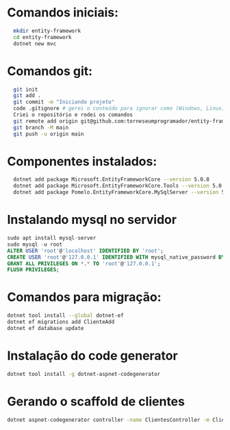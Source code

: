 # Comandos iniciais:
``` bash
  mkdir entity-framework
  cd entity-framework
  dotnet new mvc
```

# Comandos git:
``` bash
  git init
  git add .
  git commit -m "Iniciando projeto"
  code .gitignore # gerei o conteúdo para ignorar como (Windows, Linux, Mac, DotnetCore, VisualStudioCore) no link: https://www.toptal.com/developers/gitignore
  Criei o repositório e rodei os comandos
  git remote add origin git@github.com:torneseumprogramador/entity-framework.git
  git branch -M main
  git push -u origin main
```

# Componentes instalados:
``` bash
  dotnet add package Microsoft.EntityFrameworkCore --version 5.0.8
  dotnet add package Microsoft.EntityFrameworkCore.Tools --version 5.0.8
  dotnet add package Pomelo.EntityFrameworkCore.MySqlServer --version 5.0.1
```

# Instalando mysql no servidor
``` SQL
sudo apt install mysql-server
sudo mysql -u root
ALTER USER 'root'@'localhost' IDENTIFIED BY 'root';
CREATE USER 'root'@'127.0.0.1' IDENTIFIED WITH mysql_native_password BY 'root';
GRANT ALL PRIVILEGES ON *.* TO 'root'@'127.0.0.1';
FLUSH PRIVILEGES;
```

# Comandos para migração:
``` bash
dotnet tool install --global dotnet-ef
dotnet ef migrations add ClienteAdd
dotnet ef database update
```

# Instalação do code generator
``` bash
dotnet tool install -g dotnet-aspnet-codegenerator
```

# Gerando o scaffold de clientes
``` bash
dotnet aspnet-codegenerator controller -name ClientesController -m Cliente -dc DbContexto --relativeFolderPath Controllers --useDefaultLayout
```

